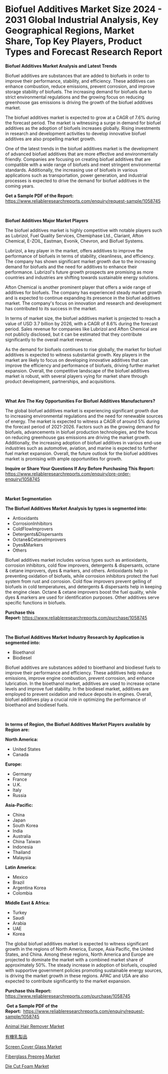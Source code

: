 <p><h1>Biofuel Additives Market Size 2024 - 2031 Global Industrial Analysis, Key Geographical Regions, Market Share, Top Key Players, Product Types and Forecast Research Report</h1></p><p><strong>Biofuel Additives Market Analysis and Latest Trends</strong></p>
<p><p>Biofuel additives are substances that are added to biofuels in order to improve their performance, stability, and efficiency. These additives can enhance combustion, reduce emissions, prevent corrosion, and improve storage stability of biofuels. The increasing demand for biofuels due to strict environmental regulations and the growing focus on reducing greenhouse gas emissions is driving the growth of the biofuel additives market.</p><p>The biofuel additives market is expected to grow at a CAGR of 7.6% during the forecast period. The market is witnessing a surge in demand for biofuel additives as the adoption of biofuels increases globally. Rising investments in research and development activities to develop innovative biofuel additives are also propelling market growth.</p><p>One of the latest trends in the biofuel additives market is the development of advanced biofuel additives that are more effective and environmentally friendly. Companies are focusing on creating biofuel additives that are compatible with a wide range of biofuels and meet stringent environmental standards. Additionally, the increasing use of biofuels in various applications such as transportation, power generation, and industrial processes is expected to drive the demand for biofuel additives in the coming years.</p></p>
<p><strong>Get a Sample PDF of the Report:&nbsp;</strong> <a href="https://www.reliableresearchreports.com/enquiry/request-sample/1058745">https://www.reliableresearchreports.com/enquiry/request-sample/1058745</a></p>
<p>&nbsp;</p>
<p><strong>Biofuel Additives Major Market Players</strong></p>
<p><p>The biofuel additives market is highly competitive with notable players such as Lubrizol, Fuel Quality Services, Chemiphase Ltd., Clariant, Afton Chemical, E-ZOIL, Eastman, Evonik, Chevron, and Biofuel Systems.</p><p>Lubrizol, a key player in the market, offers additives to improve the performance of biofuels in terms of stability, cleanliness, and efficiency. The company has shown significant market growth due to the increasing demand for biofuels and the need for additives to enhance their performance. Lubrizol's future growth prospects are promising as more countries and industries are shifting towards sustainable energy solutions.</p><p>Afton Chemical is another prominent player that offers a wide range of additives for biofuels. The company has experienced steady market growth and is expected to continue expanding its presence in the biofuel additives market. The company's focus on innovation and research and development has contributed to its success in the market.</p><p>In terms of market size, the biofuel additives market is projected to reach a value of USD 3.7 billion by 2026, with a CAGR of 8.6% during the forecast period. Sales revenue for companies like Lubrizol and Afton Chemical are not publicly disclosed, but it can be estimated that they contribute significantly to the overall market revenue.</p><p>As the demand for biofuels continues to rise globally, the market for biofuel additives is expected to witness substantial growth. Key players in the market are likely to focus on developing innovative additives that can improve the efficiency and performance of biofuels, driving further market expansion. Overall, the competitive landscape of the biofuel additives market is robust, with several players vying for market share through product development, partnerships, and acquisitions.</p></p>
<p>&nbsp;</p>
<p><strong>What Are The Key Opportunities For Biofuel Additives Manufacturers?</strong></p>
<p><p>The global biofuel additives market is experiencing significant growth due to increasing environmental regulations and the need for renewable sources of energy. The market is expected to witness a CAGR of around 5% during the forecast period of 2021-2026. Factors such as the growing demand for biofuels, advancements in biofuel production technologies, and the focus on reducing greenhouse gas emissions are driving the market growth. Additionally, the increasing adoption of biofuel additives in various end-use industries such as automotive, aviation, and marine is expected to further fuel market expansion. Overall, the future outlook for the biofuel additives market is promising with ample opportunities for growth.</p></p>
<p><strong>Inquire or Share Your Questions If Any Before Purchasing This Report:</strong> <a href="https://www.reliableresearchreports.com/enquiry/pre-order-enquiry/1058745">https://www.reliableresearchreports.com/enquiry/pre-order-enquiry/1058745</a></p>
<p>&nbsp;</p>
<p><strong>Market Segmentation</strong></p>
<p><strong>The Biofuel Additives Market Analysis by types is segmented into:</strong></p>
<p><ul><li>Antioxidants</li><li>CorrosionInhibitors</li><li>ColdFlowImprovers</li><li>Detergents&Dispersants</li><li>Octane&CetaneImprovers</li><li>Dyes&Markers</li><li>Others</li></ul></p>
<p><p>Biofuel additives market includes various types such as antioxidants, corrosion inhibitors, cold flow improvers, detergents & dispersants, octane & cetane improvers, dyes & markers, and others. Antioxidants help in preventing oxidation of biofuels, while corrosion inhibitors protect the fuel system from rust and corrosion. Cold flow improvers prevent gelling of biofuels in cold temperatures, and detergents & dispersants help in keeping the engine clean. Octane & cetane improvers boost the fuel quality, while dyes & markers are used for identification purposes. Other additives serve specific functions in biofuels.</p></p>
<p><strong>Purchase this Report:&nbsp;</strong><a href="https://www.reliableresearchreports.com/purchase/1058745">https://www.reliableresearchreports.com/purchase/1058745</a></p>
<p>&nbsp;</p>
<p><strong>The Biofuel Additives Market Industry Research by Application is segmented into:</strong></p>
<p><ul><li>Bioethanol</li><li>Biodiesel</li></ul></p>
<p><p>Biofuel additives are substances added to bioethanol and biodiesel fuels to improve their performance and efficiency. These additives help reduce emissions, improve engine combustion, prevent corrosion, and enhance lubrication. In the bioethanol market, additives are used to increase octane levels and improve fuel stability. In the biodiesel market, additives are employed to prevent oxidation and reduce deposits in engines. Overall, biofuel additives play a crucial role in optimizing the performance of bioethanol and biodiesel fuels.</p></p>
<p>&nbsp;</p>
<p><strong>In terms of Region, the Biofuel Additives Market Players available by Region are:</strong></p>
<p>
    <p> <strong> North America: </strong>
        <ul>
            <li>United States</li>
            <li>Canada</li>
        </ul>
        </p> 
    <p> <strong> Europe: </strong>
        <ul>
            <li>Germany</li>
            <li>France</li>
            <li>U.K.</li>
            <li>Italy</li>
            <li>Russia</li>
        </ul>
        </p> 
    <p> <strong> Asia-Pacific: </strong>
        <ul>
            <li>China</li>
            <li>Japan</li>
            <li>South Korea</li>
            <li>India</li>
            <li>Australia</li>
            <li>China Taiwan</li>
            <li>Indonesia</li>
            <li>Thailand</li>
            <li>Malaysia</li>
        </ul>
        </p> 
    <p> <strong> Latin America: </strong>
        <ul>
            <li>Mexico</li>
            <li>Brazil</li>
            <li>Argentina Korea</li>
            <li>Colombia</li>
        </ul>
        </p> 
    <p> <strong> Middle East & Africa: </strong>
        <ul>
            <li>Turkey</li>
            <li>Saudi</li>
            <li>Arabia</li>
            <li>UAE</li>
            <li>Korea</li>
        </ul>
    </p>
    </p>
<p><p>The global biofuel additives market is expected to witness significant growth in the regions of North America, Europe, Asia Pacific, the United States, and China. Among these regions, North America and Europe are projected to dominate the market with a combined market share of approximately 50%. The steady increase in adoption of biofuels, coupled with supportive government policies promoting sustainable energy sources, is driving the market growth in these regions. APAC and USA are also expected to contribute significantly to the market expansion.</p></p>
<p><strong>Purchase this Report: </strong><a href="https://www.reliableresearchreports.com/purchase/1058745">https://www.reliableresearchreports.com/purchase/1058745</a></p>
<p>&nbsp;<strong>Get a Sample PDF of the Report:&nbsp;&nbsp;</strong><a href="https://www.reliableresearchreports.com/enquiry/request-sample/1058745">https://www.reliableresearchreports.com/enquiry/request-sample/1058745</a></p>
<p><strong></strong></p>
<p><p><a href="https://issuu.com/reportprime-2/docs/animal-hair-remover-market-size-2030.pptx">Animal Hair Remover Market</a></p><p><a href="https://github.com/dzy793153605/Market-Research-Report-List-1/blob/main/8476264190100.md">有機乳製品</a></p><p><a href="https://github.com/jodemen/Market-Research-Report-List-1/blob/main/screen-cover-glass-market.md">Screen Cover Glass Market</a></p><p><a href="https://issuu.com/reportprime-2/docs/fiberglass-prepreg-market-size-2030.pptx">Fiberglass Prepreg Market</a></p><p><a href="https://github.com/jj19131/Market-Research-Report-List-1/blob/main/die-cut-foam-market.md">Die Cut Foam Market</a></p></p>